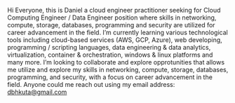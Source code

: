 Hi Everyone, this is Daniel a cloud engineer practitioner seeking for Cloud Computing Engineer / Data Engineer position where skills in networking, compute, storage, databases, programming and security are utilized
for career advancement in the field. I’m currently learning various technological tools including cloud-based services (AWS, GCP, Azure), web developing, programming / scripting languages, data engineering & data analytics, virtualization, container & orchestration, windows & linux platforms and many more. 
I’m looking to collaborate and explore opprotunities that allows me utilize and explore my skills in networking, compute, storage, databases, programming, and security, with a focus on career advancement in the field.
Anyone could me reach out using my email address: dbhkuta@gmail.com
